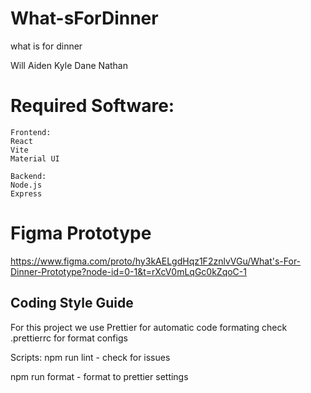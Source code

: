 # What-sForDinner

what is for dinner

Will Aiden Kyle Dane Nathan


# Required Software:

```
Frontend:
React
Vite
Material UI

Backend:
Node.js
Express

```

# Figma Prototype

https://www.figma.com/proto/hy3kAELgdHqz1F2znlvVGu/What's-For-Dinner-Prototype?node-id=0-1&t=rXcV0mLqGc0kZqoC-1

## Coding Style Guide

For this project we use Prettier for automatic code formating
check .prettierrc for format configs

Scripts:
npm run lint - check for issues

npm run format - format to prettier settings
